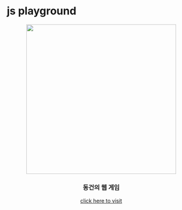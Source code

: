 # js playground

<div align="center">

<img src="https://github.com/doongeon/react-playground/assets/87890694/df0fb5b8-5b3c-4011-b75f-cf0bf5184133" width=400 />

### 동건의 웹 게임

[click here to visit](https://d2t6lweoml4q5z.cloudfront.net)
  
</div>
